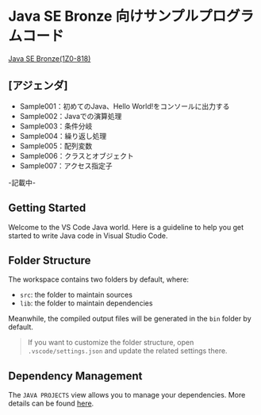 # Java SE Bronze 向けサンプルプログラムコード

[Java SE Bronze(1Z0-818)](https://education.oracle.com/ja/java-se-bronze-available-only-in-japan/pexam_1Z0-818)

## [アジェンダ]
* Sample001：初めてのJava、Hello World!をコンソールに出力する
* Sample002：Javaでの演算処理
* Sample003：条件分岐
* Sample004：繰り返し処理
* Sample005：配列変数
* Sample006：クラスとオブジェクト
* Sample007：アクセス指定子


-記載中-


## Getting Started

Welcome to the VS Code Java world. Here is a guideline to help you get started to write Java code in Visual Studio Code.

## Folder Structure

The workspace contains two folders by default, where:

- `src`: the folder to maintain sources
- `lib`: the folder to maintain dependencies

Meanwhile, the compiled output files will be generated in the `bin` folder by default.

> If you want to customize the folder structure, open `.vscode/settings.json` and update the related settings there.

## Dependency Management

The `JAVA PROJECTS` view allows you to manage your dependencies. More details can be found [here](https://github.com/microsoft/vscode-java-dependency#manage-dependencies).
